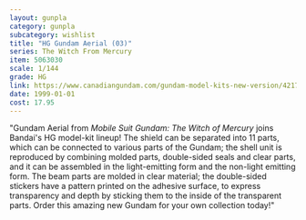 ```yaml
---
layout: gunpla
category: gunpla
subcategory: wishlist
title: "HG Gundam Aerial (03)"
series: The Witch From Mercury
item: 5063030
scale: 1/144
grade: HG
link: https://www.canadiangundam.com/gundam-model-kits-new-version/4217-hg-gundam-aerial-03.html
date: 1999-01-01
cost: 17.95
---
```


"Gundam Aerial from *Mobile Suit Gundam: The Witch of Mercury* joins Bandai's HG model-kit lineup! The shield can be separated into 11 parts, which can be connected to various parts of the Gundam; the shell unit is reproduced by combining molded parts, double-sided seals and clear parts, and it can be assembled in the light-emitting form and the non-light emitting form. The beam parts are molded in clear material; the double-sided stickers have a pattern printed on the adhesive surface, to express transparency and depth by sticking them to the inside of the transparent parts. Order this amazing new Gundam for your own collection today!"
